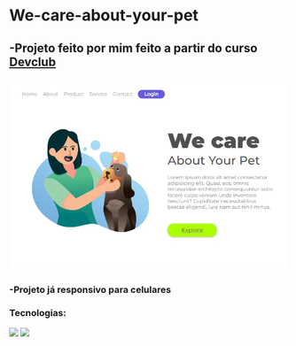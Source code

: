 <h1> We-care-about-your-pet </h1>

<h2> -Projeto feito por mim feito a partir do curso <a href="https://plataforma.devclub.com.br/area/vitrine"> Devclub </a>
<br>
  <br>
<img src="https://github.com/Renanjuniior6/We-care-about-your-pet/blob/main/Captura%20da%20Web_14-6-2022_0279_127.0.0.1.jpeg?raw=true"/>

<h3> -Projeto já responsivo para celulares </h3>
  
  <h3> Tecnologias: </h3>
  
  <img src="https://img.shields.io/badge/HTML5-E34F26?style=for-the-badge&logo=html5&logoColor=white">
  <img src="https://img.shields.io/badge/CSS3-1572B6?style=for-the-badge&logo=css3&logoColor=white">
  
